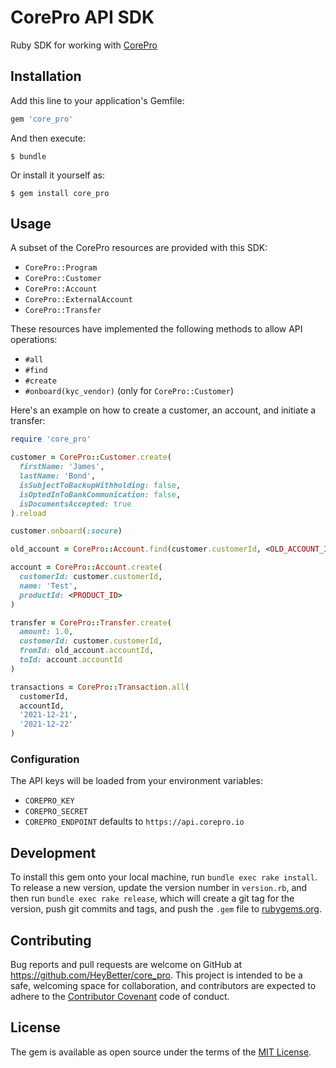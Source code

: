 # CorePro API SDK

Ruby SDK for working with [CorePro](https://docs.corepro.io)

## Installation

Add this line to your application's Gemfile:

```ruby
gem 'core_pro'
```

And then execute:

    $ bundle

Or install it yourself as:

    $ gem install core_pro

## Usage

A subset of the CorePro resources are provided with this SDK:

 * `CorePro::Program`
 * `CorePro::Customer`
 * `CorePro::Account`
 * `CorePro::ExternalAccount`
 * `CorePro::Transfer`

These resources have implemented the following methods to allow API operations:
 * `#all`
 * `#find`
 * `#create`
 * `#onboard(kyc_vendor)` (only for `CorePro::Customer`)

Here's an example on how to create a customer, an account,
and initiate a transfer:
```ruby
require 'core_pro'

customer = CorePro::Customer.create(
  firstName: 'James',
  lastName: 'Bond',
  isSubjectToBackupWithholding: false,
  isOptedInToBankCommunication: false,
  isDocumentsAccepted: true
).reload

customer.onboard(:socure)

old_account = CorePro::Account.find(customer.customerId, <OLD_ACCOUNT_ID>)

account = CorePro::Account.create(
  customerId: customer.customerId,
  name: 'Test',
  productId: <PRODUCT_ID>
)

transfer = CorePro::Transfer.create(
  amount: 1.0,
  customerId: customer.customerId,
  fromId: old_account.accountId,
  toId: account.accountId
)

transactions = CorePro::Transaction.all(
  customerId,
  accountId,
  '2021-12-21',
  '2021-12-22'
)
```

### Configuration

The API keys will be loaded from your environment variables:

 * `COREPRO_KEY`
 * `COREPRO_SECRET`
 * `COREPRO_ENDPOINT` defaults to `https://api.corepro.io`

## Development

To install this gem onto your local machine, run `bundle exec rake install`. To
release a new version, update the version number in `version.rb`, and then run
`bundle exec rake release`, which will create a git tag for the version, push
git commits and tags, and push the `.gem` file to
[rubygems.org](https://rubygems.org).

## Contributing

Bug reports and pull requests are welcome on GitHub at
https://github.com/HeyBetter/core_pro. This project is intended to be a safe,
welcoming space for collaboration, and contributors are expected to adhere to
the [Contributor Covenant](http://contributor-covenant.org) code of conduct.

## License

The gem is available as open source under the terms of the [MIT
License](https://opensource.org/licenses/MIT).
